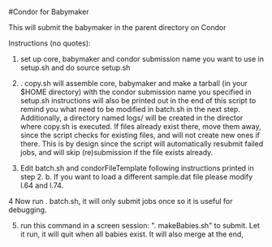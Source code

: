 #Condor for Babymaker

This will submit the babymaker in the parent directory on Condor

Instructions (no quotes):
  1.  set up core, babymaker and condor submission name you want to
      use in setup.sh and do source setup.sh
  2.  . copy.sh will assemble core, babymaker and make a tarball
      (in your $HOME directory) with the condor submission name you 
      specified in setup.sh instructions will also be printed out 
      in the end of this script to remind you what need to be modified
      in batch.sh in the next step.  Additionally, a directory named logs/ 
      will be created in the director where copy.sh is executed.  If 
      files already exist there, move them away, since the script checks
      for existing files, and will not create new ones if there.  This 
      is by design since the script will automatically resubmit failed
      jobs, and will skip (re)submission if the file exists already.

  3.  Edit batch.sh and condorFileTemplate following instructions printed in 
      step 2. 
	  b. If you want to load a different sample.dat file please modify
      l.64 and l.74.
  
  4   Now run . batch.sh, it will only submit jobs once so it is useful
      for debugging. 

  5.  run this command in a screen session:
      ". makeBabies.sh" to submit.  Let it run, it will quit when 
       all babies exist.  It will also merge at the end,

